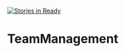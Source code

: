 [![Stories in Ready](https://badge.waffle.io/feiTian/TeamManagement.png?label=ready&title=Ready)](https://waffle.io/feiTian/TeamManagement)
# TeamManagement

